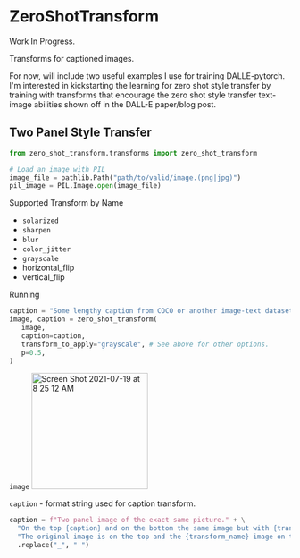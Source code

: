 # ZeroShotTransform

Work In Progress.

Transforms for captioned images.

For now, will include two useful examples I use for training DALLE-pytorch.
I'm interested in kickstarting the learning for zero shot style transfer 
by training with transforms that encourage the zero shot style transfer 
text-image abilities shown off in the DALL-E paper/blog post.

## Two Panel Style Transfer
 ```python
from zero_shot_transform.transforms import zero_shot_transform

# Load an image with PIL
image_file = pathlib.Path("path/to/valid/image.(png|jpg)")
pil_image = PIL.Image.open(image_file)
```

Supported Transform by Name
  - `solarized`
  - `sharpen`
  - `blur`
  - `color_jitter`
  - `grayscale`
  - horizontal_flip
  - vertical_flip

Running 
```python
caption = "Some lengthy caption from COCO or another image-text dataset."
image, caption = zero_shot_transform(
   image,
   caption=caption,
   transform_to_apply="grayscale", # See above for other options.
   p=0.5,
)
```

`image`
<img width="208" alt="Screen Shot 2021-07-19 at 8 25 12 AM" src="https://user-images.githubusercontent.com/3994972/126166845-11a7ce50-c9eb-44aa-81da-0b451cc1363b.png">


`caption` - format string used for caption transform.
```python
caption = f"Two panel image of the exact same picture." + \
  "On the top {caption} and on the bottom the same image but with {transform_name} applied." + \
  "The original image is on the top and the {transform_name} image on the bottom. The caption is {caption}."
  .replace("_", " ")
```
